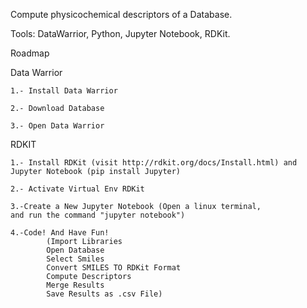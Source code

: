Compute physicochemical descriptors of a Database.

Tools: DataWarrior, Python, Jupyter Notebook, RDKit.

Roadmap

Data Warrior

    1.- Install Data Warrior
    
    2.- Download Database
    
    3.- Open Data Warrior
    
RDKIT

    1.- Install RDKit (visit http://rdkit.org/docs/Install.html) and Jupyter Notebook (pip install Jupyter)
    
    2.- Activate Virtual Env RDKit
    
    3.-Create a New Jupyter Notebook (Open a linux terminal, 
    and run the command "jupyter notebook")
    
    4.-Code! And Have Fun!
            (Import Libraries
            Open Database
            Select Smiles
            Convert SMILES TO RDKit Format
            Compute Descriptors
            Merge Results
            Save Results as .csv File)
    
    